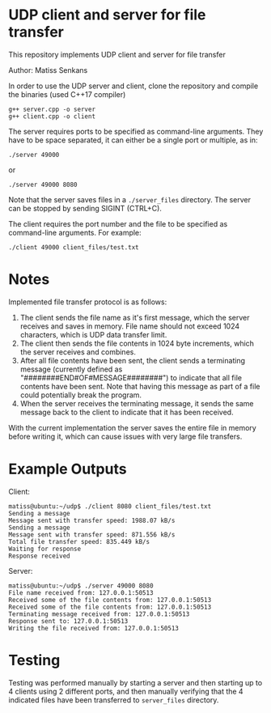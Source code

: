 # UDP client and server for file transfer
This repository implements UDP client and server for file transfer

Author: Matiss Senkans

In order to use the UDP server and client, clone the repository and compile the binaries (used C++17 compiler)
```
g++ server.cpp -o server
g++ client.cpp -o client
```
The server requires ports to be specified as command-line arguments. They have to be space separated, it can either be a single port or multiple, as in:
```
./server 49000
```
or
```
./server 49000 8080
```
Note that the server saves files in a `./server_files` directory.
The server can be stopped by sending SIGINT (CTRL+C).

The client requires the port number and the file to be specified as command-line arguments. For example:
```
./client 49000 client_files/test.txt
```

# Notes
Implemented file transfer protocol is as follows:
1) The client sends the file name as it's first message, which the server receives and saves in memory. File name should not exceed 1024 characters, which is UDP data transfer limit.
2) The client then sends the file contents in 1024 byte increments, which the server receives and combines.
3) After all file contents have been sent, the client sends a terminating message (currently defined as "########END#OF#MESSAGE########") to indicate that all file contents have been sent. Note that having this message as part of a file could potentially break the program.
4) When the server receives the terminating message, it sends the same message back to the client to indicate that it has been received. 

With the current implementation the server saves the entire file in memory before writing it, which can cause issues with very large file transfers.

# Example Outputs
Client:
```
matiss@ubuntu:~/udp$ ./client 8080 client_files/test.txt 
Sending a message
Message sent with transfer speed: 1988.07 kB/s
Sending a message
Message sent with transfer speed: 871.556 kB/s
Total file transfer speed: 835.449 kB/s
Waiting for response
Response received
```
Server:
```
matiss@ubuntu:~/udp$ ./server 49000 8080
File name received from: 127.0.0.1:50513
Received some of the file contents from: 127.0.0.1:50513
Received some of the file contents from: 127.0.0.1:50513
Terminating message received from: 127.0.0.1:50513
Response sent to: 127.0.0.1:50513
Writing the file received from: 127.0.0.1:50513
```

# Testing

Testing was performed manually by starting a server and then starting up to 4 clients using 2 different ports, and then manually verifying that the 4 indicated files have been transferred to `server_files` directory.
